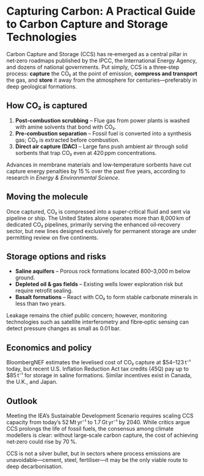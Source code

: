 # Capturing Carbon: A Practical Guide to Carbon Capture and Storage Technologies

Carbon Capture and Storage (CCS) has re‑emerged as a central pillar in net‑zero roadmaps published
by the IPCC, the International Energy Agency, and dozens of national governments. Put simply, CCS
is a three‑step process: **capture** the CO₂ at the point of emission, **compress and transport**
the gas, and **store** it away from the atmosphere for centuries—preferably in deep geological
formations.

## How CO₂ is captured

1. **Post‑combustion scrubbing** – Flue gas from power plants is washed with amine solvents that bond
   with CO₂.  
2. **Pre‑combustion separation** – Fossil fuel is converted into a synthesis gas; CO₂ is extracted
   before combustion.  
3. **Direct air capture (DAC)** – Large fans push ambient air through solid sorbents that trap CO₂
   even at 420 ppm concentrations.

Advances in membrane materials and low‑temperature sorbents have cut capture energy penalties by
15 % over the past five years, according to research in *Energy & Environmental Science*.

## Moving the molecule

Once captured, CO₂ is compressed into a super‑critical fluid and sent via pipeline or ship. The
United States alone operates more than 8,000 km of dedicated CO₂ pipelines, primarily serving the
enhanced oil‑recovery sector, but new lines designed exclusively for permanent storage are under
permitting review on five continents.

## Storage options and risks

* **Saline aquifers** – Porous rock formations located 800–3,000 m below ground.  
* **Depleted oil & gas fields** – Existing wells lower exploration risk but require retrofit sealing.  
* **Basalt formations** – React with CO₂ to form stable carbonate minerals in less than two years.

Leakage remains the chief public concern; however, monitoring technologies such as satellite
interferometry and fibre‑optic sensing can detect pressure changes as small as 0.01 bar.

## Economics and policy

BloombergNEF estimates the levelised cost of CO₂ capture at \$54–123 t⁻¹ today, but recent U.S.
Inflation Reduction Act tax credits (45Q) pay up to \$85 t⁻¹ for storage in saline formations.
Similar incentives exist in Canada, the U.K., and Japan.

## Outlook

Meeting the IEA’s Sustainable Development Scenario requires scaling CCS capacity from today’s
52 Mt yr⁻¹ to 1.7 Gt yr⁻¹ by 2040. While critics argue CCS prolongs the life of fossil fuels,
the consensus among climate modellers is clear: without large‑scale carbon capture, the cost of
achieving net‑zero could rise by 70 %.

CCS is not a silver bullet, but in sectors where process emissions are unavoidable—cement, steel,
fertiliser—it may be the only viable route to deep decarbonisation.